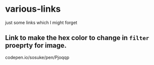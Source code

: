 # various-links
just some links which I might forget

## Link to make the hex color to change in `filter` proeprty for image.
codepen.io/sosuke/pen/Pjoqqp
